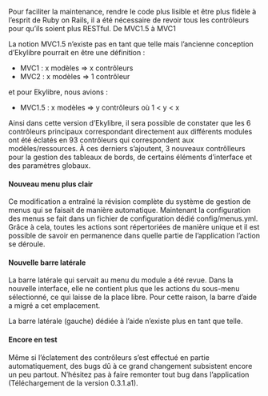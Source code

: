 Pour faciliter la maintenance, rendre le code plus lisible et être plus fidèle à l’esprit de Ruby on Rails, il a été nécessaire de revoir tous les contrôleurs pour qu’ils soient plus RESTful.
De MVC1.5 à MVC1

La notion MVC1.5 n’existe pas en tant que telle mais l’ancienne conception d’Ekylibre pourrait en être une définition :

  - MVC1 : x modèles ⇒ x contrôleurs
  - MVC2 : x modèles ⇒ 1 contrôleur

et pour Ekylibre, nous avions :

  - MVC1.5 : x modèles ⇒ y contrôleurs où 1 < y < x

Ainsi dans cette version d’Ekylibre, il sera possible de constater que les 6 contrôleurs principaux correspondant directement aux différents modules ont été éclatés en 93 contrôleurs qui correspondent aux modèles/ressources. À ces derniers s’ajoutent, 3 nouveaux contrôlleurs pour la gestion des tableaux de bords, de certains éléments d’interface et des paramètres globaux.

#### Nouveau menu plus clair

Ce modification a entraîné la révision complète du système de gestion de menus qui se faisait de manière automatique. Maintenant la configuration des menus se fait dans un fichier de configuration dédié config/menus.yml. Grâce à cela, toutes les actions sont répertoriées de manière unique et il est possible de savoir en permanence dans quelle partie de l’application l’action se déroule.

#### Nouvelle barre latérale

La barre latérale qui servait au menu du module a été revue. Dans la nouvelle interface, elle ne contient plus que les actions du sous-menu sélectionné, ce qui laisse de la place libre. Pour cette raison, la barre d’aide a migré a cet emplacement.

La barre latérale (gauche) dédiée à l’aide n’existe plus en tant que telle.

#### Encore en test

Même si l’éclatement des contrôleurs s’est effectué en partie automatiquement, des bugs dû à ce grand changement subsistent encore un peu partout. N’hésitez pas à faire remonter tout bug dans l’application (Téléchargement de la version 0.3.1.a1).
